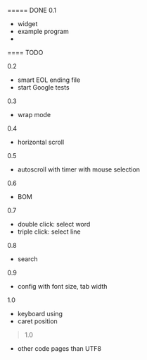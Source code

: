 ===== DONE
0.1
- widget
- example program
- 
==== TODO

0.2
- smart EOL ending file
- start Google tests

0.3
- wrap mode

0.4
- horizontal scroll

0.5
- autoscroll with timer with mouse selection

0.6
- BOM 

0.7
- double click: select word
- triple click: select line
 
0.8
- search

0.9
- config with font size, tab width

1.0
- keyboard using
- caret position
 
> 1.0
- other code pages than UTF8